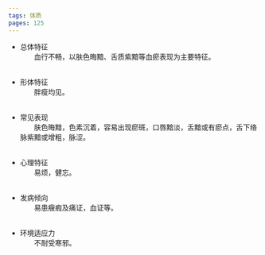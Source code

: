 ```yaml
---
tags: 体质
pages: 125
---
```

+ 总体特征<br>
	&emsp;&emsp;血行不畅，以肤色晦黯、舌质紫黯等血瘀表现为主要特征。<br></br>
	
+ 形体特征<br>
	&emsp;&emsp;胖瘦均见。<br></br>
	
+ 常见表现<br>
	&emsp;&emsp;肤色晦黯，色素沉着，容易出现瘀斑，口唇黯淡，舌黯或有瘀点，舌下络脉紫黯或增粗，脉涩。<br></br>
	
+ 心理特征<br>
	&emsp;&emsp;易烦，健忘。<br></br>
	
+ 发病倾向<br>
	&emsp;&emsp;易患癥瘕及痛证，血证等。<br></br>
	
+ 环境适应力<br>
	&emsp;&emsp;不耐受寒邪。